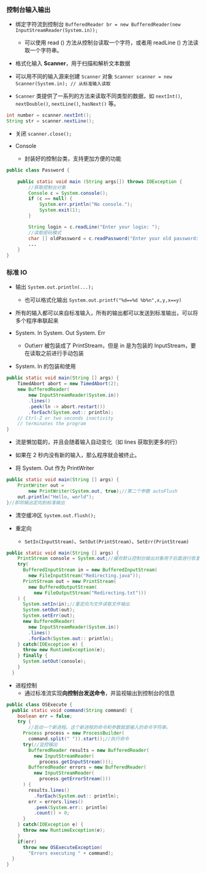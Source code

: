 ### 控制台输入输出

- 绑定字符流到控制台 `BufferedReader br = new BufferedReader(new InputStreamReader(System.in));`
  - 可以使用 read () 方法从控制台读取一个字符，或者用 readLine () 方法读取一个字符串。

- 格式化输入 **Scanner**，用于扫描和解析文本数据
- 可以用不同的输入源来创建 `Scanner` 对象 `Scanner scanner = new Scanner(System.in); // 从标准输入读取`
- `Scanner` 类提供了一系列的方法来读取不同类型的数据，如 `nextInt()`, `nextDouble()`, `nextLine()`, `hasNext()` 等。
```java
int number = scanner.nextInt();
String str = scanner.nextLine();
```
- 关闭 `scanner.close();`

- Console
  - 封装好的控制台类，支持更加方便的功能
```java
public class Password {
    
    public static void main (String args[]) throws IOException {
		//获取控制台对象
        Console c = System.console();
        if (c == null) {
            System.err.println("No console.");
            System.exit(1);
        }

        String login = c.readLine("Enter your login: ");
        //读取密码模式
        char [] oldPassword = c.readPassword("Enter your old password: ");
        ...
    }
}
```

### 标准 IO

- 输出 `System.out.println(...);`
  - 也可以格式化输出 `System.out.printf("%d==%d %b%n",x,y,x==y)`

- 所有的输入都可以来自标准输入，所有的输出都可以发送到标准输出，可以将多个程序串联起来
- System. In System. Out System. Err
  - Out\err 被包装成了 PrintStream，但是 in 是为包装的 InputStream，要在读取之前进行手动包装
- System. In 的包装和使用
``` java
public static void main(String [] args) {
    TimedAbort abort = new TimedAbort(2);
    new BufferedReader(
        new InputStreamReader(System.in))
        .lines()
        .peek(ln -> abort.restart())
        .forEach(System.out:: println);
    // Ctrl-Z or two seconds inactivity
    // terminates the program
}
```

- 流是懒加载的，并且会随着输入自动变化（如 lines 获取到更多的行）
- 如果在 2 秒内没有新的输入，那么程序就会被终止。

- 将 System. Out 作为 PrintWriter
``` java
public static void main(String [] args) {
    PrintWriter out =
        new PrintWriter(System.out, true);//第二个参数 autoFlush
    out.println("Hello, world");
}//即将输出定向到标准输出
```
- 清空缓冲区 `System.out.flush();`

- 重定向
  - `SetIn(InputStream)`、`SetOut(PrintStream)`、`SetErr(PrintStream)`
``` java
public static void main(String [] args) {
    PrintStream console = System.out;//缓存默认控制台输出对象用于后面进行恢复
    try(
      BufferedInputStream in = new BufferedInputStream(
        new FileInputStream("Redirecting.java"));
      PrintStream out = new PrintStream(
        new BufferedOutputStream(
          new FileOutputStream("Redirecting.txt")))
    ) {
      System.setIn(in);//重定向为文件读取文件输出
      System.setOut(out);
      System.setErr(out);
      new BufferedReader(
        new InputStreamReader(System.in))
        .lines()
        .forEach(System.out:: println);
    } catch(IOException e) {
      throw new RuntimeException(e);
    } finally {
      System.setOut(console);
    }
  }
```

- 进程控制
  - 通过标准流实现**向控制台发送命令**，并监视输出到控制台的信息
``` java
public class OSExecute {
  public static void command(String command) {
    boolean err = false;
    try {
        //启动一个新进程。这个新进程的命令和参数就是输入的命令字符串。
      Process process = new ProcessBuilder(
        command.split(" ")).start();//执行命令
      try(//监控输出
        BufferedReader results = new BufferedReader(
          new InputStreamReader(
            process.getInputStream()));
        BufferedReader errors = new BufferedReader(
          new InputStreamReader(
            process.getErrorStream()))
      ) {
        results.lines()
          .forEach(System.out:: println);
        err = errors.lines()
          .peek(System.err:: println)
          .count() > 0;
      }
    } catch(IOException e) {
      throw new RuntimeException(e);
    }
    if(err)
      throw new OSExecuteException(
        "Errors executing " + command);
  }
}
```

